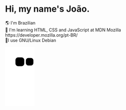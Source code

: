 <h1> Hi, my name's João.</h1>
🌎 I'm Brazilian<br>
📖 I'm learning HTML, CSS and JavaScript at MDN Mozilla https://developer.mozilla.org/pt-BR/<br> 
🐧I use GNU/Linux Debian<br>

  ![Snake animation](https://github.com/rafaballerini/rafaballerini/blob/output/github-contribution-grid-snake.svg)
